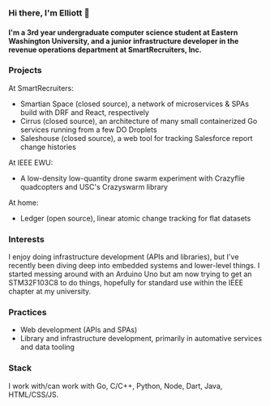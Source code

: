 ### Hi there, I'm Elliott 👋

#### I'm a 3rd year undergraduate computer science student at Eastern Washington University, and a junior infrastructure developer in the revenue operations department at SmartRecruiters, Inc.

### Projects

At SmartRecruiters:
- Smartian Space (closed source), a network of microservices & SPAs build with DRF and React, respectively
- Cirrus (closed source), an architecture of many small containerized Go services running from a few DO Droplets
- Saleshouse (closed source), a web tool for tracking Salesforce report change histories

At IEEE EWU:
- A low-density low-quantity drone swarm experiment with Crazyflie quadcopters and USC's Crazyswarm library

At home:
- Ledger (open source), linear atomic change tracking for flat datasets

### Interests

I enjoy doing infrastructure development (APIs and libraries), but I've recently been diving deep into embedded systems and lower-level things. I started messing around with an Arduino Uno but am now trying to get an STM32F103C8 to do things, hopefully for standard use within the IEEE chapter at my university.

### Practices

- Web development (APIs and SPAs)
- Library and infrastructure development, primarily in automative services and data tooling

### Stack

I work with/can work with Go, C/C++, Python, Node, Dart, Java, HTML/CSS/JS.
